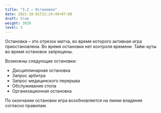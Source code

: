 ```yaml
---
title: "3.2 – Остановка"
date: 2021-10-01T22:24:49+07:00
draft: true
weight: 3020
level: 3
---
```


Остановка – это отрезок матча, во время которого активная игра приостановлена. Во время остановки нет контроля времени. Тайм-ауты во время остановок запрещены.

Возможны следующие остановки:
  
  - Дисциплинарная остановка
  - Запрос арбитра
  - Запрос медицинского перерыва
  - Обслуживание стола
  - Организационная остановка

По окончании остановки игра возобновляется на линии владения согласно правилам.